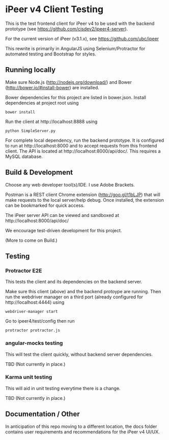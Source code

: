 # iPeer v4 Client Testing

This is the test frontend client for iPeer v4 to be used with the backend prototype (see https://github.com/cisdev2/ipeer4-server).

For the current version of iPeer (v3.1.x), see https://github.com/ubc/ipeer

This rewrite is primarily in AngularJS using Selenium/Protractor for automated testing and Bootstrap for styles.


## Running locally

Make sure Node.js (http://nodejs.org/download/) and Bower (http://bower.io/#install-bower) are installed.

Bower dependencies for this project are listed in bower.json.  Install dependencies at project root using
```
bower install
```

Run the client at http://localhost:8888 using
```
python SimpleServer.py
```

For complete local dependency, run the backend prototype. It is configured to run at http://localhost:8000 and to accept requests from this frontend client. The API is located at http://localhost:8000/api/doc/. This requires a MySQL database.


## Build & Development

Choose any web developer tool(s)/IDE. I use Adobe Brackets.

Postman is a REST client Chrome extension (http://goo.gl/t1bLJP) that will make requests to the local server/help debug. Once installed, the extension can be bookmarked for quick access.

The iPeer server API can be viewed and sandboxed at http://localhost:8000/api/doc/

We encourage test-driven development for this project.

(More to come on Build.)


## Testing

### Protractor E2E

This tests the client and its dependencies on the backend server.

Make sure this client (above) and the backend protoype are running. Then run the webdriver manager on a third port (already configured for http://localhost:4444) using
```
webdriver-manager start
```

Go to ipeer4/test/config then run
```
protractor protractor.js
```

### angular-mocks testing

This will test the client quickly, without backend server dependencies.

TBD (Not currently in place.)

### Karma unit testing

This will aid in unit testing everytime there is a change.

TBD (Not currently in place.)


## Documentation / Other

In anticipation of this repo moving to a different location, the docs folder contains user requirements and recommendations for the iPeer v4 UI/UX.
